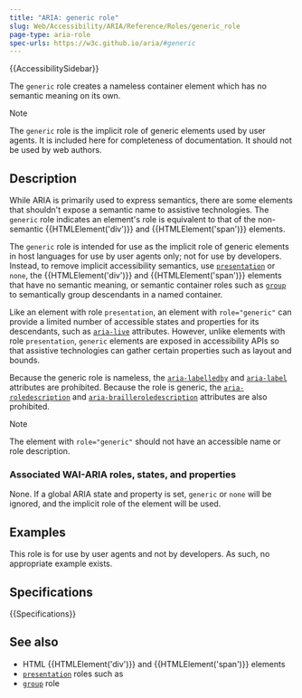 ```yaml
---
title: "ARIA: generic role"
slug: Web/Accessibility/ARIA/Reference/Roles/generic_role
page-type: aria-role
spec-urls: https://w3c.github.io/aria/#generic
---
```


{{AccessibilitySidebar}}

The `generic` role creates a nameless container element which has no semantic meaning on its own.

> [!NOTE]
> The `generic` role is the implicit role of generic elements used by user agents. It is included here for completeness of documentation. It should not be used by web authors.

## Description

While ARIA is primarily used to express semantics, there are some elements that shouldn't expose a semantic name to assistive technologies. The `generic` role indicates an element's role is equivalent to that of the non-semantic {{HTMLElement('div')}} and {{HTMLElement('span')}} elements.

The `generic` role is intended for use as the implicit role of generic elements in host languages for use by user agents only; not for use by developers. Instead, to remove implicit accessibility semantics, use [`presentation`](/en-US/docs/Web/Accessibility/ARIA/Roles/presentation_role) or `none`, the {{HTMLElement('div')}} and {{HTMLElement('span')}} elements that have no semantic meaning, or semantic container roles such as [`group`](/en-US/docs/Web/Accessibility/ARIA/Roles/group_role) to semantically group descendants in a named container.

Like an element with role `presentation`, an element with `role="generic"` can provide a limited number of accessible states and properties for its descendants, such as [`aria-live`](/en-US/docs/Web/Accessibility/ARIA/Attributes/aria-live) attributes. However, unlike elements with role `presentation`, `generic` elements are exposed in accessibility APIs so that assistive technologies can gather certain properties such as layout and bounds.

Because the generic role is nameless, the [`aria-labelledby`](/en-US/docs/Web/Accessibility/ARIA/Attributes/aria-labelledby) and [`aria-label`](/en-US/docs/Web/Accessibility/ARIA/Attributes/aria-label) attributes are prohibited. Because the role is generic, the [`aria-roledescription`](/en-US/docs/Web/Accessibility/ARIA/Attributes/aria-roledescription) and [`aria-brailleroledescription`](/en-US/docs/Web/Accessibility/ARIA/Attributes/aria-brailleroledescription) attributes are also prohibited.

> [!NOTE]
> The element with `role="generic"` should not have an accessible name or role description.

### Associated WAI-ARIA roles, states, and properties

None. If a global ARIA state and property is set, `generic` or `none` will be ignored, and the implicit role of the element will be used.

## Examples

This role is for use by user agents and not by developers. As such, no appropriate example exists.

## Specifications

{{Specifications}}

## See also

- HTML {{HTMLElement('div')}} and {{HTMLElement('span')}} elements
- [`presentation`](/en-US/docs/Web/Accessibility/ARIA/Roles/presentation_role) roles such as
- [`group`](/en-US/docs/Web/Accessibility/ARIA/Roles/group_role) role
